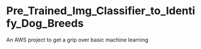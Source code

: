 # Pre_Trained_Img_Classifier_to_Identify_Dog_Breeds
An AWS project to get a grip over basic machine learning
